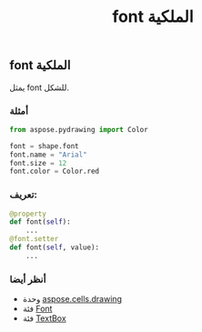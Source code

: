 ﻿---
title: font الملكية
second_title: Aspose.Cells for Python via .NET API المراجع
description:
type: docs
weight: 350
url: /ar/python-net/aspose.cells.drawing/textbox/font/
is_root: false
---
##  font الملكية

يمثل font للشكل.

###  أمثلة

```python
from aspose.pydrawing import Color

font = shape.font
font.name = "Arial"
font.size = 12
font.color = Color.red

```
###  تعريف:
```python
@property
def font(self):
    ...
@font.setter
def font(self, value):
    ...
```

###  أنظر أيضا
* وحدة [aspose.cells.drawing](../../)
* فئة [Font](/cells/ar/python-net/aspose.cells/font)
* فئة [TextBox](/cells/ar/python-net/aspose.cells.drawing/textbox)
